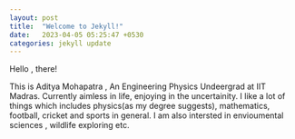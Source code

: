 ```yaml
---
layout: post
title:  "Welcome to Jekyll!"
date:   2023-04-05 05:25:47 +0530
categories: jekyll update
---
```

Hello , there!

This is Aditya Mohapatra , An Engineering Physics Undeergrad at IIT Madras. Currently aimless in life, enjoying in the uncertainity. I like a lot of things which includes physics(as my degree suggests), mathematics, football, cricket and sports in general. I am also intersted in envioumental sciences , wildlife exploring etc.
